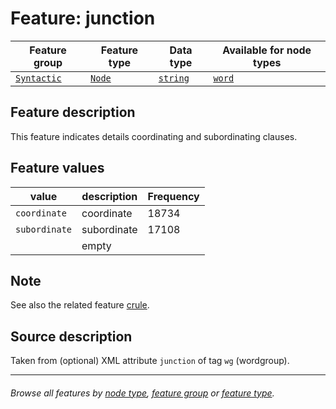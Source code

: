 # Feature: junction

Feature group | Feature type | Data type | Available for node types
---  | --- | --- | --- 
[`Syntactic`](featuresbygroup.md#syntactic-features) | [`Node`](featuresbyfeaturetype.md#node-features) | [`string`](featuresbydatatype.md#string-datatype) | [`word`](wordgroupnodefeatures.md#readme)

## Feature description 

This feature indicates details coordinating and subordinating clauses.

## Feature values 

value | description | Frequency
---  | --- | --- 
`coordinate` | coordinate | 18734
`subordinate` |  subordinate | 17108
` `  | empty | 

## Note
See also the related feature [crule](crule.md).

## Source description

Taken from (optional) XML attribute `junction` of tag `wg` (wordgroup).

---
###### *Browse all features by [node type](featuresbynodetype.md#readme), [feature group](featuresbygroup.md#readme) or [feature type](featuresbyfeaturetype.md#readme).*
